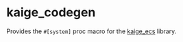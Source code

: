# kaige_codegen

Provides the `#[system]` proc macro for the [kaige_ecs](https://crates.io/crates/kaige_ecs) library.
